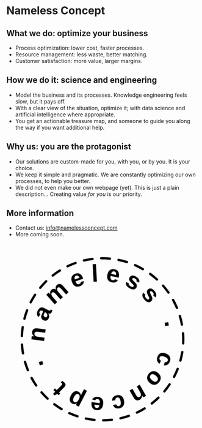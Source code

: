 # Nameless Concept

## What we do: optimize your business

- Process optimization: lower cost, faster processes.
- Resource management: less waste, better matching.
- Customer satisfaction: more value, larger margins.

## How we do it: science and engineering

- Model the business and its processes. Knowledge engineering feels slow, but it pays off.
- With a clear view of the situation, optimize it; with data science and artificial intelligence where appropriate.
- You get an actionable treasure map, and someone to guide you along the way if you want additional help.

## Why us: you are the protagonist

- Our solutions are custom-made for you, with you, or by you.
  It is your choice.
- We keep it simple and pragmatic.
  We are constantly optimizing our own processes, to help you better.
- We did not even make our own webpage (yet).
  This is just a plain description…
  Creating value _for you_ is our priority.

## More information

- Contact us: [info@namelessconcept.com](mailto:info@namelessconcept.com)
- More coming soon.

<svg id="svg-logo" xmlns="http://www.w3.org/2000/svg" xmlns:xlink="http://www.w3.org/1999/xlink" viewBox="0 0 500 500">
  <title>Nameless Concept</title>
  <style>
  @import url('https://fonts.googleapis.com/css?family=Quicksand');
  #svg-logo {
    animation: rotate 30s linear infinite;
    }
  @keyframes rotate {
      from { transform: rotate(0deg); }
      to { transform: rotate(-360deg); }
    }
  #logo-text { 
    font-size: 63px;
	  font-family: Quicksand, Varela Round, Comfortaa, Dongle, sans-serif;
	  font-weight: 900; 
	  letter-spacing: 21px;
	  fill: black;
  }
  #logo-circle {
    fill: none;
    stroke: #000;
    stroke-width: 6;
    stroke-dasharray: 22.68px;
    stroke-dashoffset: 10px;
    stroke-linecap: round;
  }
  </style>
  <defs>
    <path d="M50,250c0-110.5,89.5-200,200-200s200,89.5,200,200s-89.5,200-200,200S50,360.5,50,250" id="textcircle"/>
  </defs>
  <circle id="logo-circle" cx="250" cy="250" r="210"/>
  <text id="logo-text" dy="50" textLength="1220">
    <textPath xlink:href="#textcircle">nameless · concept · </textPath>
  </text>
</svg>
